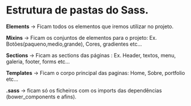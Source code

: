 # Estrutura de pastas do Sass.

**Elements** -> Ficam todos os elementos que iremos utilizar no projeto.

**Mixins** -> Ficam os conjuntos de elementos para o projeto: Ex. Botões(paqueno,medio,grande), Cores, gradientes etc...

**Sections** -> Ficam as sections das páginas : Ex. Header, textos, menu, galeria, footer, forms etc...

**Templates** -> Ficam o corpo principal das paginas: Home, Sobre, portfolio etc...

**.sass** -> ficam só os ficheiros com os imports das dependências (bower_components e afins).
